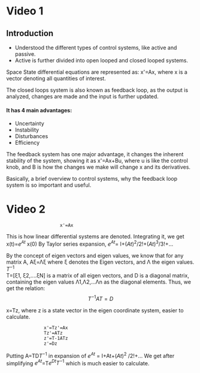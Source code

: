 # Video 1
## Introduction
- Understood the different types of control systems, like active and passive.
- Active is further divided into open looped and closed looped systems.

Space State differential equations are represented as:
x'=Ax, where x is a vector denoting all quantities of interest.

The closed loops system is also known as feedback loop, as the output is analyzed, changes are made and the input is further updated. 
#### It has 4 main advantages:
- Uncertainty
- Instability
- Disturbances
- Efficiency

The feedback system has one major advantage, it changes the inherent stability of the system, showing it as 
x'=Ax+Bu, where u is like the control knob, and B is how the changes we make will change x and its derivatives. 

Basically, a brief overview to control systems, why the feedback loop system is so important and useful. 

# Video 2
                        x'=Ax
This is how linear differential systems are denoted. Integrating it, we get
                         x(t)=$e^{At}$  x(0)
                          By Taylor series expansion,
                          $e^{At}$= I+$(At)^2$/2!+$(At)^3$/3!+...

By the concept of eigen vectors and eigen values, we know that for any matrix A,
					     Aξ=Λξ
			where ξ denotes the Eigen vectors, and Λ the eigen values.  $T^{-1}$    
  T=[ξ1, ξ2,....ξN] is a matrix of all eigen vectors, and D is a diagonal matrix, containing the eigen values Λ1,Λ2,...Λn as the diagonal elements.
  Thus, we get the relation:
   $$
T^{-1} A T = D
$$

x=Tz, where z is a state vector in the eigen coordinate system, easier to calculate.
				  
				  x'=Tz'=Ax
				  Tz'=ATz
				  z'=T-1ATz
				  z'=Dz
Putting A=TD$T^{-1}$ in expansion of $e^{At}$ = I+At+$(At)^2$ /2!+...
We get after simplifying
				 $e^{At}$=T$e^{Dt}$$T^{-1}$
which is much easier to calculate.


